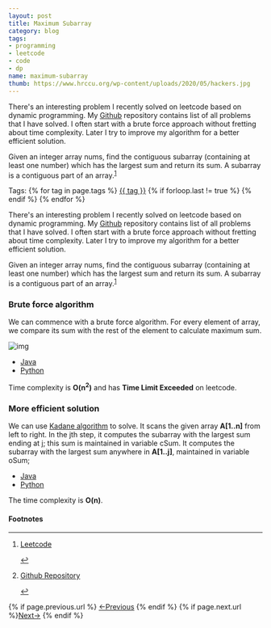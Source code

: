 ```yaml
---
layout: post
title: Maximum Subarray
category: blog
tags:
- programming
- leetcode
- code
- dp
name: maximum-subarray
thumb: https://www.hrccu.org/wp-content/uploads/2020/05/hackers.jpg
---
```


<p>There's an interesting problem I recently solved on leetcode based on dynamic programming. My <a href="https://github.com/tushar-sharma/prep-coding" target="_blank">Github</a> repository contains list of all problems that I have solved. I often start with a brute force approach without fretting about time complexity. Later I try to improve my algorithm for a better efficient solution.</p>

Given an integer array nums, find the contiguous subarray (containing at least one number) which has the largest sum and return its sum. A subarray is a contiguous part of an array.<sup><a href='#fn:1' rel='footnote'>1</a></sup>


<!-- truncate_here -->
<p>Tags: {% for tag in page.tags %} <a class="mytag" href="/tag/{{ tag }}" title="View posts tagged with &quot;{{ tag }}&quot;">{{ tag }}</a>  {% if forloop.last != true %} {% endif %} {% endfor %} </p>


<link rel="stylesheet" href="{{ root_url }}/css/multipleTab.css"/>

<script src="{{ root_url }}/js/jquery.easytabs.min.js"></script>

<script src="{{ root_url }}/js/multipleTab.js"></script>


<p>There's an interesting problem I recently solved on leetcode based on dynamic programming. My <a href="https://github.com/tushar-sharma/prep-coding" target="_blank">Github</a> repository contains list of all problems that I have solved. I often start with a brute force approach without fretting about time complexity. Later I try to improve my algorithm for a better efficient solution.</p>


Given an integer array nums, find the contiguous subarray (containing at least one number) which has the largest sum and return its sum. A subarray is a contiguous part of an array.<sup><a href='#fn:1' rel='footnote'>1</a></sup>


### Brute force algorithm

We can commence with a brute force algorithm. For every element of array, we compare its sum with the rest of the element to calculate maximum sum. 

![img](https://i.imgur.com/WHMSDtu.png)

<div class="tab-container">
  <ul>
    <li class="tab Java1"><a href="#Java1">Java</a></li>
    <li class="tab Python1"><a href="#Python1">Python</a></li>
  </ul>

   <div class="codeSample Java1" id="Java1">
      <script src="https://gist.github.com/tushar-sharma/5fab75b08c891f6e2ca958b2338c369d.js"></script>
   </div>

   <div class="codeSample Python1" id="Python1">
       <script src="https://gist.github.com/tushar-sharma/d8c221cf6eb1f4c8abd85c625127a9c1.js"></script>   
    </div>

</div>


Time complexity is <b>O(n<sup>2</sup>)</b> and has **Time Limit Exceeded** on leetcode.

### More efficient solution


We can use <a href="https://en.wikipedia.org/wiki/Maximum_subarray_problem">Kadane algorithm</a> to solve. It scans the given array <b>A[1..n]</b> from left to right. In the jth step, it computes the subarray with the largest sum ending at j; this sum is maintained in variable cSum. It computes the subarray with the largest sum anywhere in <b>A[1..j]</b>, maintained in variable oSum;

<div class="tab-container">
  <ul>
    <li class="tab Java2"><a href="#Java2">Java</a></li>
    <li class="tab Python2"><a href="#Python2">Python</a></li>
  </ul>

   <div class="codeSample Java2" id="Java2">
      <script src="https://gist.github.com/tushar-sharma/e1bc03cd4bb10fe2739c8cbef11b2c47.js"></script>
   </div>

   <div class="codeSample Python2" id="Python2">
     <script src="https://gist.github.com/tushar-sharma/d7ae08673b2170467d84fd1183ef2d34.js"></script>
   </div>

</div>

The time complexity is <b>O(n<sup></sup>)</b>.

<div class='footnotes'><h4>Footnotes</h4><hr />
  <ol>
    <li id='fn:1'>
         <p><a href="https://leetcode.com/problems/maximum-subarray/" target="_blank">Leetcode</a></p>
         <a href='#fnref:1' rev='footnote'>&#8617;</a>
    </li>
    <li id='fn:2'>
         <p><a href="https://github.com/tushar-sharma/prep-coding" target="_blank">Github Repository</a></p>
         <a href='#fnref:2' rev='footnote'>&#8617;</a>
    </li>
  </ol>
</div>


<nav class="pagination clear" style="padding-bottom:20px;">
{% if page.previous.url %} <a class="prev-item" href="{{page.previous.url}}" title="Previous Post: {{page.previous.title}}">&larr;Previous</a>   {% endif %}  {% if page.next.url %}<a class="next-item" href="{{page.next.url}}" title="Next Post: {{page.next.title}}">Next&rarr;</a>         {% endif %}
</nav>
